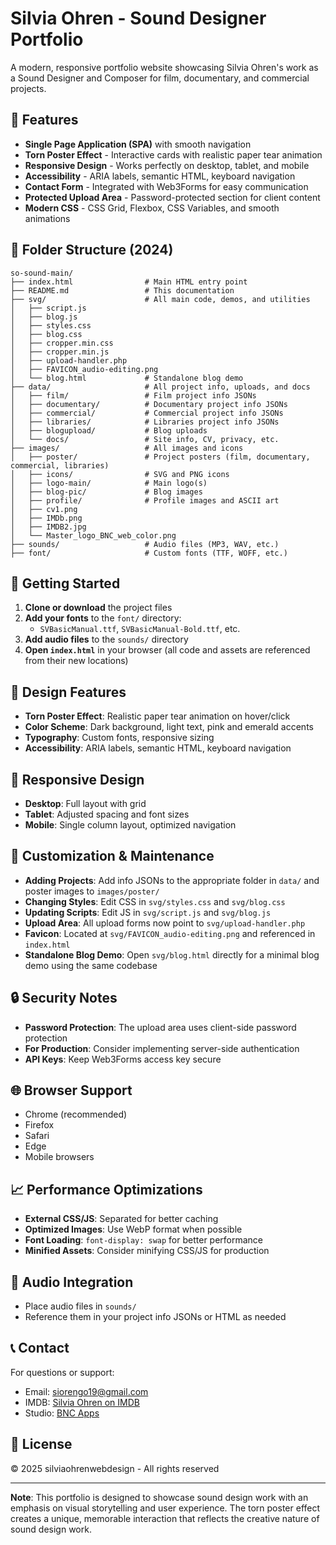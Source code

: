 # Silvia Ohren - Sound Designer Portfolio

A modern, responsive portfolio website showcasing Silvia Ohren's work as a Sound Designer and Composer for film, documentary, and commercial projects.

## 🎯 Features

- **Single Page Application (SPA)** with smooth navigation
- **Torn Poster Effect** - Interactive cards with realistic paper tear animation
- **Responsive Design** - Works perfectly on desktop, tablet, and mobile
- **Accessibility** - ARIA labels, semantic HTML, keyboard navigation
- **Contact Form** - Integrated with Web3Forms for easy communication
- **Protected Upload Area** - Password-protected section for client content
- **Modern CSS** - CSS Grid, Flexbox, CSS Variables, and smooth animations

## 📁 Folder Structure (2024)

```
so-sound-main/
├── index.html                # Main HTML entry point
├── README.md                 # This documentation
├── svg/                      # All main code, demos, and utilities
│   ├── script.js
│   ├── blog.js
│   ├── styles.css
│   ├── blog.css
│   ├── cropper.min.css
│   ├── cropper.min.js
│   ├── upload-handler.php
│   ├── FAVICON_audio-editing.png
│   └── blog.html             # Standalone blog demo
├── data/                     # All project info, uploads, and docs
│   ├── film/                 # Film project info JSONs
│   ├── documentary/          # Documentary project info JSONs
│   ├── commercial/           # Commercial project info JSONs
│   ├── libraries/            # Libraries project info JSONs
│   ├── blogupload/           # Blog uploads
│   └── docs/                 # Site info, CV, privacy, etc.
├── images/                   # All images and icons
│   ├── poster/               # Project posters (film, documentary, commercial, libraries)
│   ├── icons/                # SVG and PNG icons
│   ├── logo-main/            # Main logo(s)
│   ├── blog-pic/             # Blog images
│   ├── profile/              # Profile images and ASCII art
│   ├── cv1.png
│   ├── IMDb.png
│   ├── IMDB2.jpg
│   └── Master_logo_BNC_web_color.png
├── sounds/                   # Audio files (MP3, WAV, etc.)
├── font/                     # Custom fonts (TTF, WOFF, etc.)
```

## 🚀 Getting Started

1. **Clone or download** the project files
2. **Add your fonts** to the `font/` directory:
   - `SVBasicManual.ttf`, `SVBasicManual-Bold.ttf`, etc.
3. **Add audio files** to the `sounds/` directory
4. **Open `index.html`** in your browser (all code and assets are referenced from their new locations)

## 🎨 Design Features

- **Torn Poster Effect**: Realistic paper tear animation on hover/click
- **Color Scheme**: Dark background, light text, pink and emerald accents
- **Typography**: Custom fonts, responsive sizing
- **Accessibility**: ARIA labels, semantic HTML, keyboard navigation

## 📱 Responsive Design

- **Desktop**: Full layout with grid
- **Tablet**: Adjusted spacing and font sizes
- **Mobile**: Single column layout, optimized navigation

## 🔧 Customization & Maintenance

- **Adding Projects**: Add info JSONs to the appropriate folder in `data/` and poster images to `images/poster/`
- **Changing Styles**: Edit CSS in `svg/styles.css` and `svg/blog.css`
- **Updating Scripts**: Edit JS in `svg/script.js` and `svg/blog.js`
- **Upload Area**: All upload forms now point to `svg/upload-handler.php`
- **Favicon**: Located at `svg/FAVICON_audio-editing.png` and referenced in `index.html`
- **Standalone Blog Demo**: Open `svg/blog.html` directly for a minimal blog demo using the same codebase

## 🔒 Security Notes

- **Password Protection**: The upload area uses client-side password protection
- **For Production**: Consider implementing server-side authentication
- **API Keys**: Keep Web3Forms access key secure

## 🌐 Browser Support

- Chrome (recommended)
- Firefox
- Safari
- Edge
- Mobile browsers

## 📈 Performance Optimizations

- **External CSS/JS**: Separated for better caching
- **Optimized Images**: Use WebP format when possible
- **Font Loading**: `font-display: swap` for better performance
- **Minified Assets**: Consider minifying CSS/JS for production

## 🎵 Audio Integration

- Place audio files in `sounds/`
- Reference them in your project info JSONs or HTML as needed

## 📞 Contact

For questions or support:
- Email: siorengo19@gmail.com
- IMDB: [Silvia Ohren on IMDB](https://www.imdb.com/it/name/nm8344062/)
- Studio: [BNC Apps](https://www.bncapps.it/)

## 📄 License

© 2025 silviaohrenwebdesign - All rights reserved

---

**Note**: This portfolio is designed to showcase sound design work with an emphasis on visual storytelling and user experience. The torn poster effect creates a unique, memorable interaction that reflects the creative nature of sound design work.